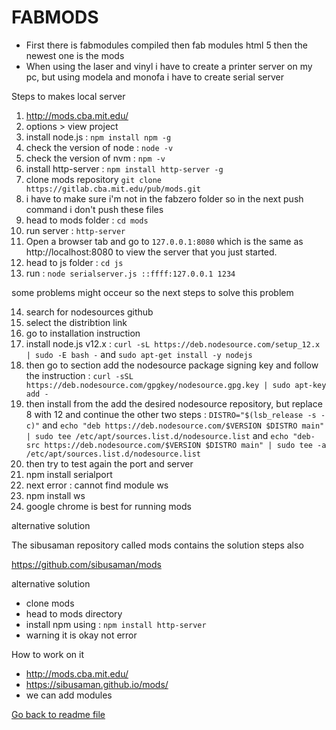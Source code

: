 # FABMODS

- First there is fabmodules compiled then fab modules html 5 then the newest one is the mods
- When using the laser and vinyl i have to create a printer server on my pc, but using modela and monofa i have to create serial server

Steps to makes local server

1. http://mods.cba.mit.edu/
2. options > view project
3. install node.js : `npm install npm -g`
4. check the version of node : `node -v`
5. check the version of nvm : `npm -v`
6. install http-server : `npm install http-server -g`
7. clone mods repository `git clone https://gitlab.cba.mit.edu/pub/mods.git`
8. i have to make sure i'm not in the fabzero folder so in the next push command i don't push these files
9. head to mods folder : `cd mods`
10. run server : `http-server`
11. Open a browser tab and go to `127.0.0.1:8080` which is the same as http://localhost:8080 to view the server that you just started.
12. head to js folder : `cd js`
13. run : `node serialserver.js ::ffff:127.0.0.1 1234`

some problems might occeur so the next steps to solve this problem

14. search for nodesources github
15. select the distribtion link
16. go to installation instruction
17. install node.js v12.x : `curl -sL https://deb.nodesource.com/setup_12.x | sudo -E bash -` and `sudo apt-get install -y nodejs`
18. then go to section add the nodesource package signing key and follow the instruction : `curl -sSL https://deb.nodesource.com/gpgkey/nodesource.gpg.key | sudo apt-key add -`
19. then install from the add the desired nodesource repository, but replace 8 with 12 and continue the other two steps : `DISTRO="$(lsb_release -s -c)"` and `echo "deb https://deb.nodesource.com/$VERSION $DISTRO main" | sudo tee /etc/apt/sources.list.d/nodesource.list` and `echo "deb-src https://deb.nodesource.com/$VERSION $DISTRO main" | sudo tee -a /etc/apt/sources.list.d/nodesource.list`
20. then try to test again the port and server
21. npm install serialport
22. next error : cannot find module ws
23. npm install ws
24. google chrome is best for running mods

alternative solution

The sibusaman repository called mods contains the solution steps also

https://github.com/sibusaman/mods

alternative solution

- clone mods
- head to mods directory
- install npm using : `npm install http-server`
- warning it is okay not error

How to work on it
- http://mods.cba.mit.edu/
- https://sibusaman.github.io/mods/
- we can add modules

[Go back to readme file](/readme.md)